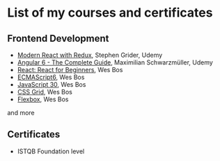 # List of my courses and certificates

## Frontend Development
- [Modern React with Redux](https://www.udemy.com/share/100YAOBUAcc11bTHw=/), Stephen Grider, Udemy
- [Angular 6 - The Complete Guide](https://www.udemy.com/share/100YzMBUAcc11bTHw=/), Maximilian Schwarzmüller, Udemy
- [React: React for Beginners](https://reactforbeginners.com/), Wes Bos
- [ECMAScript6](https://es6.io/), Wes Bos
- [JavaScript 30](https://javascript30.com/), Wes Bos
- [CSS Grid](https://cssgrid.io/), Wes Bos
- [Flexbox](https://flexbox.io/), Wes Bos

and more

## Certificates
- ISTQB Foundation level
